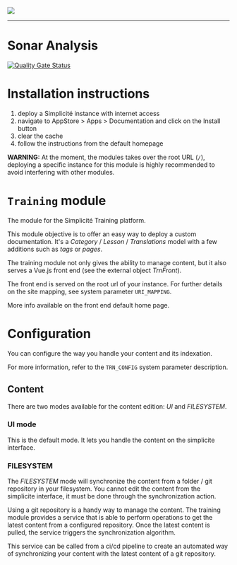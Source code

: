 <!--
 ___ _            _ _    _ _    __
/ __(_)_ __  _ __| (_)__(_) |_ /_/
\__ \ | '  \| '_ \ | / _| |  _/ -_)
|___/_|_|_|_| .__/_|_\__|_|\__\___|
            |_| 
-->
![](https://docs.simplicite.io//logos/logo250.png)
* * *

Sonar Analysis
====================

[![Quality Gate Status](https://sonarcloud.io/api/project_badges/measure?project=simplicitesoftware_module-training&metric=alert_status)](https://sonarcloud.io/summary/new_code?id=simplicitesoftware_module-training)

Installation instructions
====================

1. deploy a Simplicité instance with internet access
2. navigate to AppStore > Apps > Documentation and click on the Install button
3. clear the cache
4. follow the instructions from the default homepage

**WARNING:** At the moment, the modules takes over the root URL (`/`), deploying a specific instance for this module is highly recommended to avoid interfering with other modules.

`Training` module
============================

The module for the Simplicité Training platform.

This module objective is to offer an easy way to deploy a custom documentation.
It's a *Category* / *Lesson* / *Translations* model with a few additions such as *tags* or *pages*.

The training module not only gives the ability to manage content, but it also serves a Vue.js front end (see the external object *TrnFront*).

The front end is served on the root url of your instance. For further details on the site mapping, see system parameter ```URI_MAPPING```.

More info available on the front end default home page.

Configuration
============================

You can configure the way you handle your content and its indexation. 

For more information, refer to the ```TRN_CONFIG``` system parameter description.

## Content
 
There are two modes available for the content edition: *UI* and *FILESYSTEM*.

### UI mode

This is the default mode. It lets you handle the content on the simplicite interface.

### FILESYSTEM

The *FILESYSTEM* mode will synchronize the content from a folder / git repository in your filesystem. You cannot edit the content from the simplicite interface, it must be done through the synchronization action.

Using a git repository is a handy way to manage the content. The training module provides a service that is able to perform operations to get the latest content from a configured repository. Once the latest content is pulled, the service triggers the synchronization algorithm.

This service can be called from a ci/cd pipeline to create an automated way of synchronizing your content with the latest content of a git repository.